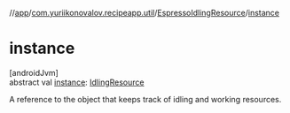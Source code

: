 //[app](../../../index.md)/[com.yuriikonovalov.recipeapp.util](../index.md)/[EspressoIdlingResource](index.md)/[instance](instance.md)

# instance

[androidJvm]\
abstract val [instance](instance.md): [IdlingResource](https://developer.android.com/reference/kotlin/androidx/test/espresso/IdlingResource.html)

A reference to the object that keeps track of idling and working resources.
